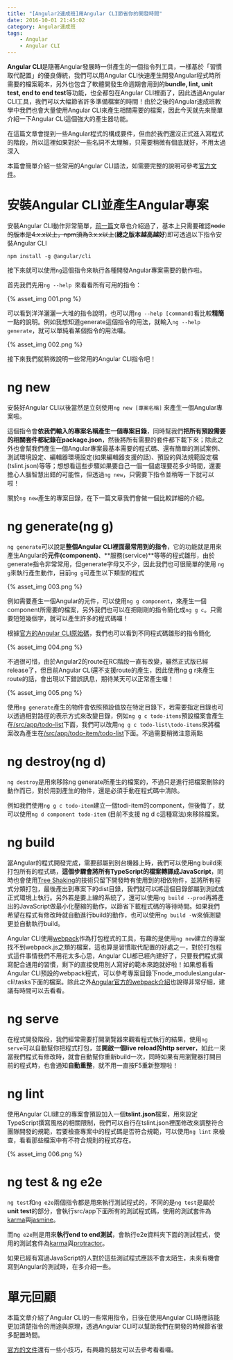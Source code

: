 ```yaml
---
title: "[Angular2速成班]用Angular CLI節省你的開發時間"
date: 2016-10-01 21:45:02
category: Angular速成班
tags:
    - Angular
    - Angular CLI
---
```


**Angular CLI**是隨著Angular發展時一併產生的一個指令列工具，一樣基於「習慣取代配置」的優良傳統，我們可以用Angular CLI快速產生開發Angular程式時所需要的檔案範本，另外也包含了軟體開發生命週期會用到的**bundle, lint, unit test, end to end test**等功能，也全都包在Angular CLI裡面了，因此透過Angular CLI工具，我們可以大幅節省許多準備檔案的時間！由於之後的Angular速成班教學中我們也會大量使用Angular CLI來產生相關需要的檔案，因此今天就先來簡單介紹一下Angular CLI這個強大的產生器功能。

<!-- more -->

在這篇文章會提到一些Angular程式的構成要件，但由於我們還沒正式進入寫程式的階段，所以這裡如果對於一些名詞不太理解，只需要稍微有個底就好，不用太過深入

本篇會簡單介紹一些常用的Angular CLI語法，如需要完整的說明可參考[官方文件](https://github.com/angular/angular-cli)。

# 安裝Angular CLI並產生Angular專案

安裝Angular CLI動作非常簡單，[前一篇](http://wellwind.idv.tw/blog/angular-tutorial-1-hello-world/)文章也介紹過了，基本上只需要確認~~node的版本是4.x.x以上，npm須為3.x.x以上~~(**總之版本越高越好**)即可透過以下指令安裝Angular CLI

```shell
npm install -g @angular/cli
```

接下來就可以使用`ng`這個指令來執行各種開發Angular專案需要的動作啦。

首先我們先用`ng --help `來看看所有可用的指令：

{% asset_img 001.png %}

可以看到洋洋灑灑一大堆的指令說明，也可以用`ng --help [command]`看比較**精簡**一點的說明。例如我想知道generate這個指令的用法，就輸入`ng --help generate`，就可以單純看某個指令的用法囉。

{% asset_img 002.png %}

接下來我們就稍微說明一些常用的Angular CLI指令吧！

# ng new

安裝好Angular CLI以後當然是立刻使用`ng new [專案名稱]` 來產生一個Angular專案啦。

這個指令會**依我們輸入的專案名稱產生一個專案目錄**，同時幫我們**把所有預設需要的相關套件都紀錄在package.json**，然後將所有需要的套件都下載下來；除此之外也會幫我們產生一個Angular專案最基本需要的程式碼、還有簡單的測試案例、測試環境設定、編輯器環境設定(如果編輯器支援的話)、預設的與法規範設定檔(tslint.json)等等；想想看這些步驟如果要自己一個一個處理要花多少時間，還要擔心人腦智慧出錯的可能性，但透過`ng new`，只需要下指令並稍等一下就可以啦！

關於`ng new`產生的專案目錄，在下一篇文章我們會做一個比較詳細的介紹。

# ng generate(ng g)

`ng generate`可以說是**整個Angular CLI裡面最常用到的指令**，它的功能就是用來產生Angular的**元件(component)**、**服務(service)**等等的程式雛形，由於generate指令非常常用，但generate字母又不少，因此我們也可很簡單的使用 `ng g`來執行產生動作，目前`ng g`可產生以下類型的程式

{% asset_img 003.png %}

例如需要產生一個Angular的元件，可以使用`ng g component`，來產生一個component所需要的檔案，另外我們也可以在把剛剛的指令簡化成`ng g c`。只需要短短幾個字，就可以產生許多的程式碼囉！

根據[官方的Angular CLI原始碼](https://github.com/angular/angular-cli/blob/master/packages/angular-cli/commands/generate.ts)，我們也可以看到不同程式碼雛形的指令簡化

{% asset_img 004.png %}

不過很可惜，由於Angular2的route在RC階段一直有改變，雖然正式版已經release了，但目前Angular CLI還不支援route的產生，因此使用ng g r來產生route的話，會出現以下錯誤訊息，期待某天可以正常產生囉！

{% asset_img 005.png %}

使用`ng generate`產生的物件會依照預設值放在特定目錄下，若需要指定目錄也可以透過相對路徑的表示方式來改變目錄，例如`ng g c todo-items`預設檔案會產生在<u>/src/app/todo-list</u>下面，我們可以改用`ng g c todo-list\todo-items`來將檔案改為產生在<u>/src/app/todo-item/todo-list</u>下面。不過需要稍微注意兩點

# ng destroy(ng d)

`ng destroy`是用來移除ng generate所產生的檔案的，不過只是進行把檔案刪除的動作而已，對於用到產生的物件，還是必須手動在程式碼中清除。

例如我們使用`ng g c todo-item`建立一個todi-item的component，但後悔了，就可以使用`ng d component todo-item` (目前不支援 ng d c這種寫法)來移除檔案。

# ng build

當Angular的程式開發完成，需要部屬到別台機器上時，我們可以使用ng build來打包所有的程式碼，**這個步驟會將所有TypeScript的檔案轉譯成JavaScript**，同時也會使用[Tree Shaking](https://angular.io/docs/ts/latest/cookbook/aot-compiler.html#!#tree-shaking)的技術只留下開發時有使用到的相依物件，並將所有程式分類打包，最後產出到專案下的dist目錄，我們就可以將這個目錄部屬到測試或正式環境上執行。另外若是要上線的系統了，還可以使用`ng build --prod`再將產出的JavaScript做最小化壓縮的動作，以節省下載程式碼的等待時間。如果我們希望在程式有修改時就自動進行build的動作，也可以使用`ng build -`w來偵測變更並自動執行build。

Angular CLI使用[webpack](https://webpack.github.io/)作為打包程式的工具，有趣的是使用`ng new`建立的專案找不到webpack.js之類的檔案，這也算是習慣取代配置的好處之一，對於打包程式這件事情我們不用花太多心思，Angular CLI都已經內建好了，只要我們程式撰寫配合通用的習慣，剩下的直接使用別人寫好的範本來跑就好啦！如果想看看Angular CLI預設的webpack程式，可以參考專案目錄下node_modules\angular-cli\tasks下面的檔案。除此之外[Angular官方的webpack介紹](https://angular.io/docs/ts/latest/guide/webpack.html)也說得非常仔細，建議有時間可以去看看。

# ng serve

在程式開發階段，我們經常需要打開瀏覽器來觀看程式執行的結果，使用`ng serve`可以自動幫你把程式打包，並**開啟一個live reload的http server**，如此一來當我們程式有修改時，就會自動幫你重新build一次，同時如果有用瀏覽器打開目前的程式時，也會通知**自動重整**，就不用一直按F5重新整理啦！

# ng lint

使用Angular CLI建立的專案會預設加入一個**tslint.json**檔案，用來設定TypeScript撰寫風格的相關限制，我們可以自行在tslint.json裡面修改來調整符合團隊開發的規範，若要檢查專案中的程式碼是否符合規範，可以使用`ng lint` 來檢查，看看那些檔案中有不符合規則的程式存在。

{% asset_img 006.png %}

# ng test & ng e2e

`ng test`和`ng e2e`兩個指令都是用來執行測試程式的，不同的是`ng test`是屬於**unit test**的部分，會執行src/app下面所有的測試程式碼，使用的測試套件為[karma](https://karma-runner.github.io/1.0/index.html)與[jasmine](http://jasmine.github.io/)。

而n`g e2e`則是用來**執行end to end測試**，會執行e2e資料夾下面的測試程式，使用的測試套件為[karma](https://karma-runner.github.io/1.0/index.html)與[protractor](http://www.protractortest.org/#/)。

如果已經有寫過JavaScript的人對於這些測試程式應該不會太陌生，未來有機會寫到Angular的測試時，在多介紹一些。

# 單元回顧

本篇文章介紹了Angular CLI的一些常用指令，日後在使用Angular CLI時應該能更加清楚指令的用途與原理，透過Angular CLI可以幫助我們在開發的時候節省很多配置時間。

[官方的文件](https://github.com/angular/angular-cli)還有一些小技巧，有興趣的朋友可以去參考看看囉。